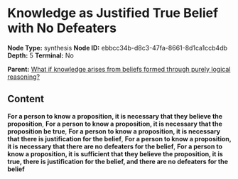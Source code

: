 # Knowledge as Justified True Belief with No Defeaters

**Node Type:** synthesis
**Node ID:** ebbcc34b-d8c3-47fa-8661-8d1ca1ccb4db
**Depth:** 5
**Terminal:** No

**Parent:** [What if knowledge arises from beliefs formed through purely logical reasoning?](what-if-knowledge-arises-from-beliefs-formed-through-purely-logical-reasoning-antithesis-103d0cea-6bb1-4397-a65c-46f637167d10.md)

## Content

**For a person to know a proposition, it is necessary that they believe the proposition**, **For a person to know a proposition, it is necessary that the proposition be true**, **For a person to know a proposition, it is necessary that there is justification for the belief**, **For a person to know a proposition, it is necessary that there are no defeaters for the belief**, **For a person to know a proposition, it is sufficient that they believe the proposition, it is true, there is justification for the belief, and there are no defeaters for the belief**

